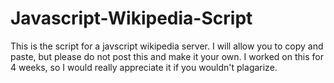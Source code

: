 # Javascript-Wikipedia-Script
This is the script for a javscript wikipedia server.
I will allow you to copy and paste, but please do not post this and make it your own. 
I worked on this for 4 weeks, so I would really appreciate it if you wouldn't plagarize.

